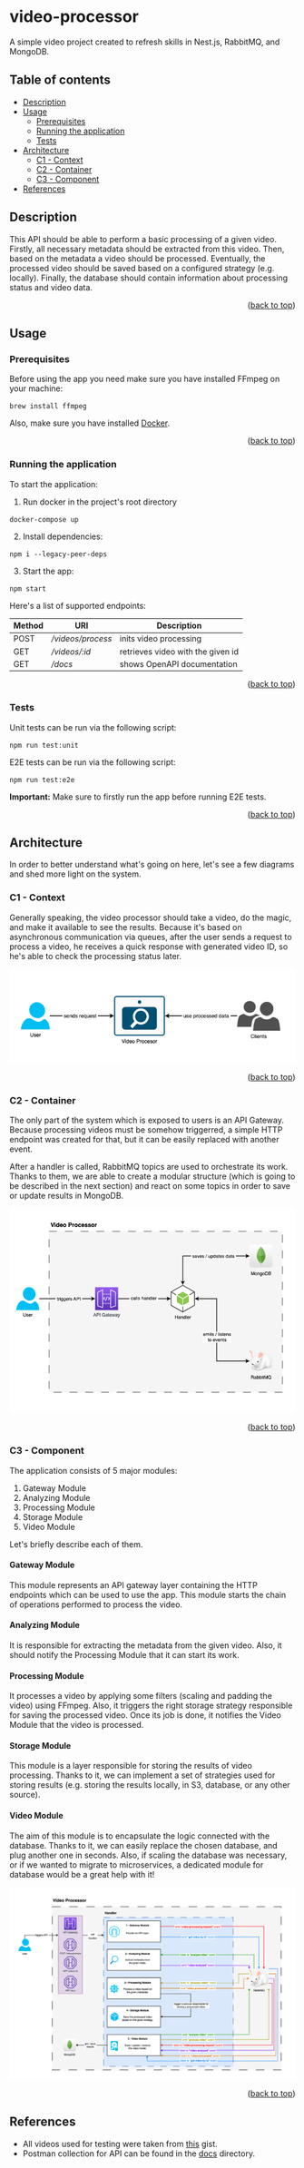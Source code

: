 # video-processor <a id="top"></a>

A simple video project created to refresh skills in Nest.js, RabbitMQ, and MongoDB.

## Table of contents

- [Description](#description)
- [Usage](#usage)
    - [Prerequisites](#prerequisites)
    - [Running the application](#running)
    - [Tests](#tests)
- [Architecture](#architecture)
    - [C1 - Context](#context)
    - [C2 - Container](#container)
    - [C3 - Component](#component)
- [References](#references)

## Description <a id="description"></a>

This API should be able to perform a basic processing of a given video.
Firstly, all necessary metadata should be extracted from this video.
Then, based on the metadata a video should be processed.
Eventually, the processed video should be saved based on a configured strategy (e.g. locally).
Finally, the database should contain information about processing status and video data.

<p align="right">(<a href="#top">back to top</a>)</p>

## Usage <a id="usage"></a>

### Prerequisites <a id="prerequisites"></a>

Before using the app you need make sure you have installed FFmpeg on your machine:

```
brew install ffmpeg
```

Also, make sure you have installed [Docker](https://www.docker.com/products/docker-desktop/).

<p align="right">(<a href="#top">back to top</a>)</p>

### Running the application <a id="running"></a>

To start the application:

1. Run docker in the project's root directory

```
docker-compose up
```

2. Install dependencies:

```
npm i --legacy-peer-deps
```

3. Start the app:

```
npm start
```

Here's a list of supported endpoints:

| Method | URI               | Description                       |
|--------|-------------------|-----------------------------------|
| POST   | _/videos/process_ | inits video processing            |
| GET    | _/videos/:id_     | retrieves video with the given id |
| GET    | _/docs_           | shows OpenAPI documentation       |

<p align="right">(<a href="#top">back to top</a>)</p>

### Tests <a id="tests"></a>

Unit tests can be run via the following script:

```
npm run test:unit
```

E2E tests can be run via the following script:

```
npm run test:e2e
```

**Important:** Make sure to firstly run the app before running E2E tests.

<p align="right">(<a href="#top">back to top</a>)</p>

## Architecture <a id="architecture"></a>

In order to better understand what's going on here, let's see a few diagrams and shed more light on the system.

### C1 - Context <a id="context"></a>

Generally speaking, the video processor should take a video, do the magic, and make it available to see the results.
Because it's based on asynchronous communication via queues, after the user sends a request to process a video,
he receives a quick response with generated video ID, so he's able to check the processing status later.

<img src="docs/architecture/C1.png" alt="C1">

<p align="right">(<a href="#top">back to top</a>)</p>

### C2 - Container <a id="container"></a>

The only part of the system which is exposed to users is an API Gateway.
Because processing videos must be somehow triggerred, a simple HTTP endpoint was created for that,
but it can be easily replaced with another event.

After a handler is called, RabbitMQ topics are used to orchestrate its work.
Thanks to them, we are able to create a modular structure
(which is going to be described in the next section)
and react on some topics in order to save or update results in MongoDB.

<img src="./docs/architecture/C2.png" alt="C2">

<p align="right">(<a href="#top">back to top</a>)</p>

### C3 - Component <a id="component"></a>

The application consists of 5 major modules:

1. Gateway Module
2. Analyzing Module
3. Processing Module
4. Storage Module
5. Video Module

Let's briefly describe each of them.

#### Gateway Module

This module represents an API gateway layer containing the HTTP endpoints which can be used to use the app.
This module starts the chain of operations performed to process the video.

#### Analyzing Module

It is responsible for extracting the metadata from the given video.
Also, it should notify the Processing Module that it can start its work.

#### Processing Module

It processes a video by applying some filters (scaling and padding the video) using FFmpeg.
Also, it triggers the right storage strategy responsible for saving the processed video.
Once its job is done, it notifies the Video Module that the video is processed.

#### Storage Module

This module is a layer responsible for storing the results of video processing.
Thanks to it, we can implement a set of strategies used for storing results
(e.g. storing the results locally, in S3, database, or any other source).

#### Video Module

The aim of this module is to encapsulate the logic connected with the database.
Thanks to it, we can easily replace the chosen database, and plug another one in seconds.
Also, if scaling the database was necessary, or if we wanted to migrate to microservices,
a dedicated module for database would be a great help with it!

<img src="./docs/architecture/C3.png" alt="C3">

<p align="right">(<a href="#top">back to top</a>)</p>

## References <a id="references"></a>

- All videos used for testing were taken from [this](https://gist.github.com/jsturgis/3b19447b304616f18657) gist.
- Postman collection for API can be found in the [docs](./docs) directory.
